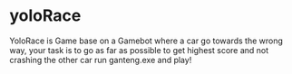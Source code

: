# yoloRace
YoloRace is Game base on  a Gamebot where a car go towards the wrong way, your task is to go as far as possible to get highest score and not crashing the other car
run ganteng.exe and play!

